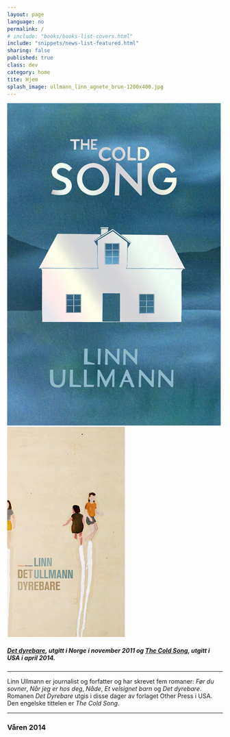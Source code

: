 ```yaml
---
layout: page
language: no
permalink: /
# include: "books/books-list-covers.html"
include: "snippets/news-list-featured.html"
sharing: false
published: true
class: dev
category: home
tite: Hjem
splash_image: ullmann_linn_agnete_brun-1200x400.jpg
---
```

[![The Cold Song](/assets/img/cover/the-cold-song-L.jpg)](/en/books/2014/04/01/the-cold-song/)
[![The Cold Song](/assets/img/cover/det-dyrebare-no-hb-M.jpg)](/boker/2011/03/15/det-dyrebare/)

##### [*Det dyrebare*](/boker/2011/03/15/det-dyrebare/), utgitt i Norge i november 2011 og [*The Cold Song*](/en/books/2014/04/01/the-cold-song/), utgitt i USA i april 2014.

---
Linn Ullmann er journalist og forfatter og har skrevet fem romaner: *Før du sovner*, *Når jeg er hos deg*, *Nåde*, *Et velsignet barn* og *Det dyrebare*. Romanen *Det Dyrebare* utgis i disse dager av forlaget Other Press i USA. Den engelske tittelen er *The Cold Song*.

---

### Våren 2014